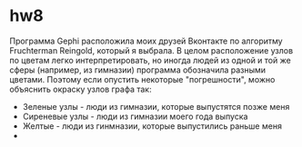 # hw8

Программа Gephi расположила моих друзей Вконтакте по алгоритму Fruchterman Reingold, который я выбрала. В целом расположение узлов по цветам легко интерпретировать, но иногда людей из одной и той же сферы (например, из гимназии) программа обозначила разными цветами. Поэтому если опустить некоторые "погрешности", можно объяснить окраску узлов графа так:

- Зеленые узлы - люди из гимназии, которые выпустятся позже меня
- Сиреневые узлы - люди из гимназии моего года выпуска
- Желтые - люди из гинмназии, которые выпустились раньше меня
- 
